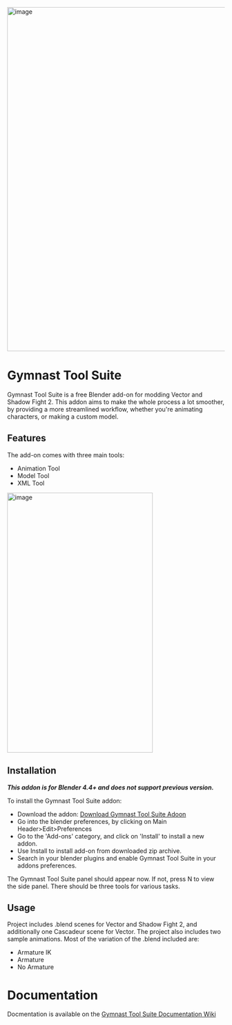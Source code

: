 <img width="1442" height="797" alt="image" src="https://github.com/user-attachments/assets/91812928-c85b-429e-8ea8-afd132085d27" />

# Gymnast Tool Suite
Gymnast Tool Suite is a free Blender add-on for modding Vector and Shadow Fight 2. This addon aims to make the whole process a lot smoother, by providing a more streamlined workflow, whether you're animating characters, or making a custom model.

## Features
The add-on comes with three main tools:
- Animation Tool
- Model Tool
- XML Tool

<img width="337" height="602" alt="image" src="https://github.com/user-attachments/assets/9ad59b1d-2cde-4cc0-9108-4e721d9370f7" />

## Installation
***This addon is for Blender 4.4+ and does not support previous version.***

To install the Gymnast Tool Suite addon:
 * Download the addon: [Download Gymnast Tool Suite Adoon](https://github.com/FlipThoseTitle/Gymnast-Tool-Suite/releases)
 * Go into the blender preferences, by clicking on Main Header>Edit>Preferences
 * Go to the 'Add-ons' category, and click on 'Install' to install a new addon.
 * Use Install to install add-on from downloaded zip archive.
 * Search in your blender plugins and enable Gymnast Tool Suite in your addons preferences.

The Gymnast Tool Suite panel should appear now. If not, press N to view the side panel. There should be three tools for various tasks.

## Usage
Project includes .blend scenes for Vector and Shadow Fight 2, and additionally one Cascadeur scene for Vector. The project also includes two sample animations. Most of the variation of the .blend included are:
- Armature IK
- Armature
- No Armature

# Documentation
Docmentation is available on the [Gymnast Tool Suite Documentation Wiki](https://github.com/FlipThoseTitle/Gymnast-Tool-Suite/wiki)
